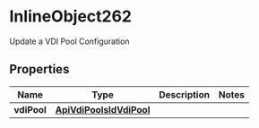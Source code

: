 

# InlineObject262

Update a VDI Pool Configuration
## Properties

Name | Type | Description | Notes
------------ | ------------- | ------------- | -------------
**vdiPool** | [**ApiVdiPoolsIdVdiPool**](ApiVdiPoolsIdVdiPool.md) |  | 



